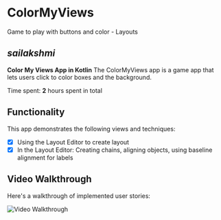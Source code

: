 # ColorMyViews
Game to play with buttons and color - Layouts


## *sailakshmi*

**Color My Views App in Kotlin**  The ColorMyViews app is a game app that lets users click to color boxes and the background.


Time spent: **2** hours spent in total

## Functionality

This app demonstrates the following views and techniques:

* [x] Using the Layout Editor to create layout
* [x] In the Layout Editor: Creating chains, aligning objects, using baseline alignment for labels

## Video Walkthrough

Here's a walkthrough of implemented user stories:

<img src = https://user-images.githubusercontent.com/13498979/188712773-4863d489-94cf-4f4a-adf4-c7dad7281260.gif
 title='Video Walkthrough' width='' alt='Video Walkthrough' />

